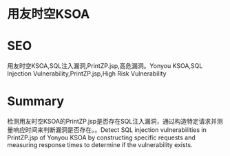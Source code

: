 # 用友时空KSOA
# SEO
用友时空KSOA,SQL注入漏洞,PrintZP.jsp,高危漏洞。Yonyou KSOA,SQL Injection Vulnerability,PrintZP.jsp,High Risk Vulnerability
# Summary
检测用友时空KSOA的PrintZP.jsp是否存在SQL注入漏洞，通过构造特定请求并测量响应时间来判断漏洞是否存在。。Detect SQL injection vulnerabilities in PrintZP.jsp of Yonyou KSOA by constructing specific requests and measuring response times to determine if the vulnerability exists.
